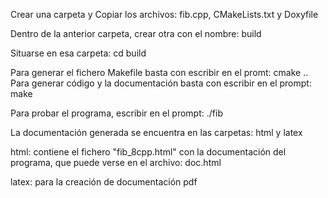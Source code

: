 Crear una carpeta y Copiar los archivos: fib.cpp, CMakeLists.txt y Doxyfile

Dentro de la anterior carpeta, crear otra con el nombre: build

Situarse en esa carpeta: cd build

Para generar el fichero Makefile basta con escribir en el promt: cmake ..
Para generar código y la documentación basta con escribir en el prompt: make

Para probar el programa, escribir en el prompt: ./fib

La documentación generada se encuentra en las carpetas: html y latex

html: contiene el fichero "fib_8cpp.html" con la documentación del programa, que puede verse en el archivo: doc.html

latex: para la creación de documentación pdf
